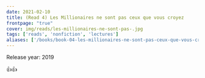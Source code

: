 ```yaml
---
date: 2021-02-10
title: (Read 4) Les Millionaires ne sont pas ceux que vous croyez
frontpage: "true"
cover: img/reads/les-millionaires-ne-sont-pas-.jpg
tags: ['reads', 'nonfiction', 'lectures']
aliases: ['/books/book-04-les-millionaires-ne-sont-pas-ceux-que-vous-croyez', '/4']
---
```


Release year: 2019

👍👍

